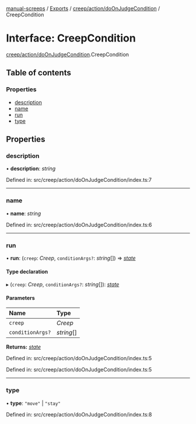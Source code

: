 [manual-screeps](../README.md) / [Exports](../modules.md) / [creep/action/doOnJudgeCondition](../modules/creep_action_doonjudgecondition.md) / CreepCondition

# Interface: CreepCondition

[creep/action/doOnJudgeCondition](../modules/creep_action_doonjudgecondition.md).CreepCondition

## Table of contents

### Properties

- [description](creep_action_doonjudgecondition.creepcondition.md#description)
- [name](creep_action_doonjudgecondition.creepcondition.md#name)
- [run](creep_action_doonjudgecondition.creepcondition.md#run)
- [type](creep_action_doonjudgecondition.creepcondition.md#type)

## Properties

### description

• **description**: *string*

Defined in: src/creep/action/doOnJudgeCondition/index.ts:7

___

### name

• **name**: *string*

Defined in: src/creep/action/doOnJudgeCondition/index.ts:6

___

### run

• **run**: (`creep`: *Creep*, `conditionArgs?`: *string*[]) => [*state*](../modules/creep_action.md#state)

#### Type declaration

▸ (`creep`: *Creep*, `conditionArgs?`: *string*[]): [*state*](../modules/creep_action.md#state)

#### Parameters

| Name | Type |
| :------ | :------ |
| `creep` | *Creep* |
| `conditionArgs?` | *string*[] |

**Returns:** [*state*](../modules/creep_action.md#state)

Defined in: src/creep/action/doOnJudgeCondition/index.ts:5

Defined in: src/creep/action/doOnJudgeCondition/index.ts:5

___

### type

• **type**: ``"move"`` \| ``"stay"``

Defined in: src/creep/action/doOnJudgeCondition/index.ts:8
